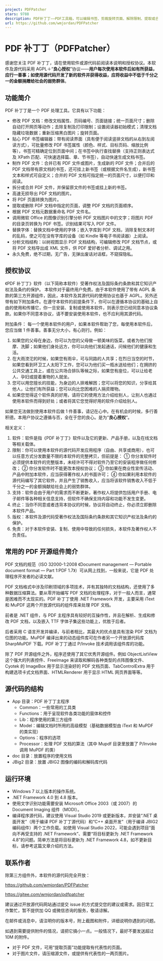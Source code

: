 ```yaml
---
project: PDFPatcher
stars: 9788
description: PDF补丁丁——PDF工具箱，可以编辑书签、剪裁旋转页面、解除限制、提取或合并文档，探查文档结构，提取图片、转成图片等等
url: https://github.com/wmjordan/PDFPatcher
---
```


PDF 补丁丁（PDFPatcher）
===================

感谢您关注 PDF 补丁丁，请在使用软件或源代码前阅读本说明和授权协议。本软件及源代码采用 AGPL＋“**良心授权**”协议——**用户每次使用本软件后如有所获益，应行一善事；如使用源代码开发了新的软件并获得收益，应将收益中不低于千分之一的金额捐赠给社会的弱势群体**。

功能简介
----

PDF 补丁丁是一个 PDF 处理工具。它具有以下功能：

-   修改 PDF 文档：修改文档属性、页码编号、页面链接；统一页面尺寸；删除自动打开网页等动作；去除复制及打印限制；设置阅读器初始模式；清理文档隐藏垃圾数据；重新压缩黑白图片；旋转页面。
-   贴心 PDF 书签编辑器：带有阅读界面（具有便于阅读竖排文档的从右到左阅读方式），可批量修改 PDF 书签属性（颜色、样式、目标页码、缩放比例等），书签可精确定位到页面中间；在书签中执行查找替换（支持正则表达式及 XPath 匹配、可快速选择篇、章、节书签），自动快速生成文档书签。
-   制作 PDF 文件：合并已有 PDF 文件或图片，生成新的 PDF 文件；合并后的 PDF 文档带有原文档的书签，还可挂上新书签（或根据文件名生成），新书签文本和样式可自定义；合并的 PDF 文档可指定统一的页面尺寸，以便打印和阅读。
-   拆分或合并 PDF 文件，并保留原文件的书签或挂上新的书签。
-   高速无损导出 PDF 文档的图片。
-   将 PDF 页面转换为图片。
-   提取或删除 PDF 文档中指定的页面，调整 PDF 文档的页面顺序。
-   根据 PDF 文档元数据重命名 PDF 文件名。
-   调用微软 Office 的图像识别引擎分析 PDF 文档图片中的文字；将图片 PDF 的目录页转换为 PDF 书签。识别结果可写入 PDF 文件。
-   替换字体：替换文档中使用的字体；嵌入字库到 PDF 文档，消除复制文本时的乱码，使之可在没有字库的设备（如 Kindle 等电子书阅读器）上阅读。
-   分析文档结构：以树视图显示 PDF 文档结构，可编辑修改 PDF 文档节点，或将 PDF 文档导出成 XML 文件，供 PDF 爱好者分析、调试之用。
-   永久免费，绝不过期，无广告，无弹出废话对话框，不窥探隐私。

授权协议
----

《PDF 补丁丁》软件（以下简称本软件）受著作权法及国际条约条款和其它知识产权法及条约的保护。 本软件对于最终用户免费。由于本软件使用了带有 AGPL 条款的第三方开源组件，因此，本软件及其源代码的使用协议也基于 AGPL。另外还带有如下附加条件。在遵守本软件的前提条件下，你可以在遵循本协议的基础上自由的使用和传播它，你一旦安装、复制或使用本软件，则表示您已经同意本协议条款。如果你不同意本协议，请不要安装使用本软件，也不应利用其源代码。

附加条件： 每一个使用本软件的用户，如果本软件帮助了您，每使用本软件后，您应当做 1 件善事。善事无分大小，有心则行。例如：

1.  如果您的父母在身边，你可以为您的父母做一顿美味的饭菜，或者为他们按摩、洗脚；如果他们身处远方，你可以向他们发起通话，问候他们的健康和生活。
2.  在大雨滂沱的时候，如果您有雨伞，可与同路的人共享；在烈日当空的时节，如果您看到环卫工人太阳下工作，您可以为他们买一瓶水送给他们；在拥挤的公共交通工具上，或在公共场合排队等候之际，如果您有座位，可以让给老人、孕妇或提着重物的人就坐。
3.  您可以用您擅长的技能，为身边的人排难解困；您可以将您的知识，分享给其他人，让他们有所获益；您可以向比您困难的人捐资赠物。
4.  如果您觉得这个软件真的好用，请将它的使用方法介绍给别人，让别人也通过使用本软件而得到好处；或者将其它您觉得好用的软件介绍给别人。

如果您无法做到使用本软件后做 1 件善事，请记在心中。在有机会的时候，多行善积德。本用户协议之遵循与否，全在于您的良心。是为“**良心授权**”。

相关定义：

1.  软件：软件是指《PDF 补丁丁》软件以及它的更新、产品手册，以及在线文档等相关载体。
2.  限制：你可以使用本软件的源代码开发应用程序（自由、共享或商用），也可以任意方式分发数量不限的本软件的完整拷贝，但前提是： ① 你分发软件时必须提供本软件的完整版本，未经许可不得对软件乃至它的安装程序做任何修改； ② 你分发软件时不能更改本授权协议； ③ 你如果在商业性宣传活动、产品中附加本软件，应当获得著作权人的书面许可； ④ 你如果利用本软件的源代码编写了其它软件，并且产生了销售收入，应当将该软件销售收入不低于千分之一的金额捐献给社会上的弱势群体。
3.  支持：软件会由于用户的需求而不断更新，著作权人将提供包括用户手册、电子邮件等各种相关信息支持，但软件不确保支持内容和功能不发生变更。
4.  终止：当你不同意或者违背本协议的时候，协议将自动终止，你必须立即删除本软件产品。
5.  版权：本软件及源代码受著作权法及国际条约条款和其它知识产权法及条约的保护。
6.  免责：对于本软件安装、复制、使用中导致的任何损失，本软件及著作权人不负责任。

常用的 PDF 开源组件简介
--------------

PDF 文档的规范（ISO 32000-1:2008 《Document management — Portable document format — Part 1:PDF 1.7》）可从网上找到，一般来说，它是 PDF 处理程序开发者的必读文献。

PDF 文档格式中涉及印刷领域的多项技术，并有其独特的文档结构，还使用了多种数据压缩算法。要从零开始编写 PDF 文档的处理程序，对于一般人而言，通常是困难而不太现实的。PDF 补丁丁使用 .NET Framework 开发，主要采用 iText 和 MuPDF 这两个开放源代码的组件库来处理 PDF 文档。

前者是 .NET 组件，与 PDF 主程序具有较好的互操作性，并且在解析、生成和修改 PDF 文档，以及嵌入 TTF 字体子集这些功能上，优胜于后者。

后者采用 C 语言开发并编译，与前者相比，其最大的优点是具有渲染 PDF 文档为位图的功能。MuPDF 编译出来的动态组件库可在作者另一个开放源代码库 SharpMuPDF 下载。PDF 补丁丁通过 P/Invoke 技术调用该组件库的功能。

除了 PDF 开源组件之外，程序还使用了其它优秀开源组件。例如 ObjectListView 这个强大的列表控件、FreeImage 来读取和解码各种类型的点阵图像文件、Cyotek 的 ImageBox 用于显示渲染好的 PDF 文档页面、TabControlExtra 用于构建选项卡式文档界面、HTMLRenderer 用于显示 HTML 网页界面等等。

源代码的结构
------

-   App 目录：PDF 补丁丁主程序
    -   Common：一些常用的工具类
    -   Functions：用于呈现软件各类功能的窗体和控件
    -   Lib：程序使用的第三方组件
    -   Model：编辑文档时所用的高级模型（基础数据模型由 iText 和 MuPDF 的类实现）
    -   Options：程序的选项
    -   Processor：处理 PDF 文档的算法（其中 Mupdf 目录里放置了 P/Invoke 调用 MuPDF 的类）
-   doc 目录：放置程序的使用文档
-   JBig2 目录：放置 JBIG2 图像的编码和解码库代码

运行环境
----

-   Windows 7 以上版本的操作系统。
-   .NET Framework 4.0 到 4.8 版本。
-   使用文字识别功能需要安装 Microsoft Office 2003（或 2007）的 Document Imaging 组件（MODI）。
-   编译程序源代码，建议使用 Visual Studio 2019 或更新版本，并安装“.NET 桌面开发”（用于编译 PDF 补丁丁源代码）和“C++ 桌面开发”（用于编译 JBIG2 编码组件）两个工作负载。如使用 Visual Studio 2022，可能会遇到项目“面向不再受支持的 .NET Framework”、需要“将目标更新为 .NET Framework 4.8”的问题。简单方法是将目标更新为 .NET Framework 4.8，如不更新目标，请参考这篇文章介绍的方法。

联系作者
----

除第三方组件外，本软件的源代码完全开放：

https://github.com/wmjordan/PDFPatcher

https://gitee.com/wmjordan/pdfpatcher

建议通过开放源代码网站通过提交 issue 的方式提交您的建议或需求。因日常工作繁忙，暂不提供加 QQ 或微信咨询的服务，敬请谅解。

在邮件或消息中，请注明你的版本号，附上截图和附件，详细说明你遇到的问题。

如遇到需要提供附件的情况，请把它搞小一点。一般情况下，最好不要发送超过 10M 的附件。

-   对于 PDF 文件，可用“提取页面”功能提取有代表性的页面。
-   对于图片文件，请压缩源文件，或提供有代表性的一两页图片。

